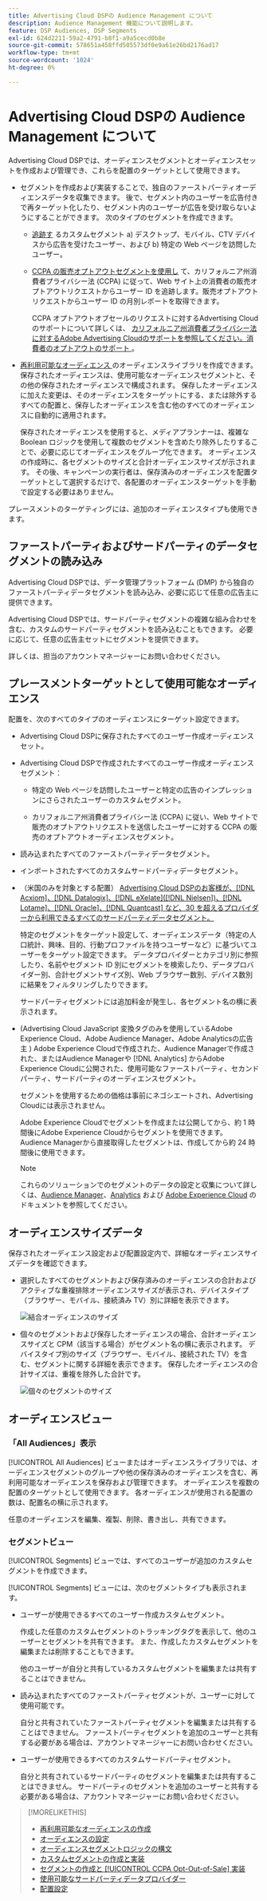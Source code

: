 ```yaml
---
title: Advertising Cloud DSPの Audience Management について
description: Audience Management 機能について説明します。
feature: DSP Audiences, DSP Segments
exl-id: 624d2211-59a2-4791-b8f1-a9a5cecd0b8e
source-git-commit: 578651a458ffd505573df0e9a61e26bd2176ad17
workflow-type: tm+mt
source-wordcount: '1024'
ht-degree: 0%

---
```


# Advertising Cloud DSPの Audience Management について

Advertising Cloud DSPでは、オーディエンスセグメントとオーディエンスセットを作成および管理でき、これらを配置のターゲットとして使用できます。

* セグメントを作成および実装することで、独自のファーストパーティオーディエンスデータを収集できます。 後で、セグメント内のユーザーを広告付きで再ターゲット化したり、セグメント内のユーザーが広告を受け取らないようにすることができます。 次のタイプのセグメントを作成できます。

   * [追跡す](/help/dsp/audiences/custom-segment-create.md) るカスタムセグメント a) デスクトップ、モバイル、CTV デバイスから広告を受けたユーザー、および b) 特定の Web ページを訪問したユーザー。

   * [CCPA の販売オプトアウトセグメントを使用し](/help/dsp/audiences/ccpa-opt-out-segment-create.md) て、カリフォルニア州消費者プライバシー法 (CCPA) に従って、Web サイト上の消費者の販売オプトアウトリクエストからユーザー ID を追跡します。販売オプトアウトリクエストからユーザー ID の月別レポートを取得できます。

      CCPA オプトアウトオブセールのリクエストに対するAdvertising Cloudのサポートについて詳しくは、 [ カリフォルニア州消費者プライバシー法に対するAdobe Advertising Cloudのサポートを参照してください。消費者のオプトアウトのサポート ](https://experienceleague.adobe.com/docs/advertising-cloud/privacy/ad-cloud-ccpa-opt-out-of-sale.html)。

* [ 再利用可能なオーディエンス ](/help/dsp/audiences/reusable-audience-create.md) のオーディエンスライブラリを作成できます。 保存されたオーディエンスは、使用可能なオーディエンスセグメントと、その他の保存されたオーディエンスで構成されます。 保存したオーディエンスに加えた変更は、そのオーディエンスをターゲットにする、または除外するすべての配置と、保存したオーディエンスを含む他のすべてのオーディエンスに自動的に適用されます。

   保存されたオーディエンスを使用すると、メディアプランナーは、複雑な Boolean ロジックを使用して複数のセグメントを含めたり除外したりすることで、必要に応じてオーディエンスをグループ化できます。 オーディエンスの作成時に、各セグメントのサイズと合計オーディエンスサイズが示されます。 その後、キャンペーンの実行者は、保存済みのオーディエンスを配置ターゲットとして選択するだけで、各配置のオーディエンスターゲットを手動で設定する必要はありません。

プレースメントのターゲティングには、追加のオーディエンスタイプも使用できます。

## ファーストパーティおよびサードパーティのデータセグメントの読み込み

Advertising Cloud DSPでは、データ管理プラットフォーム (DMP) から独自のファーストパーティデータセグメントを読み込み、必要に応じて任意の広告主に提供できます。

Advertising Cloud DSPでは、サードパーティセグメントの複雑な組み合わせを含む、カスタムのサードパーティセグメントを読み込むこともできます。 必要に応じて、任意の広告主セットにセグメントを提供できます。

詳しくは、担当のアカウントマネージャーにお問い合わせください。

## プレースメントターゲットとして使用可能なオーディエンス

配置を、次のすべてのタイプのオーディエンスにターゲット設定できます。

* Advertising Cloud DSPに保存されたすべてのユーザー作成オーディエンスセット。

* Advertising Cloud DSPで作成されたすべてのユーザー作成オーディエンスセグメント：

   * 特定の Web ページを訪問したユーザーと特定の広告のインプレッションにさらされたユーザーのカスタムセグメント。

   * カリフォルニア州消費者プライバシー法 (CCPA) に従い、Web サイトで販売のオプトアウトリクエストを送信したユーザーに対する CCPA の販売のオプトアウトオーディエンスセグメント。

* 読み込まれたすべてのファーストパーティデータセグメント。

* インポートされたすべてのカスタムサードパーティデータセグメント。

* （米国のみを対象とする配置） [Advertising Cloud DSPのお客様が、[!DNL Acxiom]、[!DNL Datalogix]、[!DNL eXelate]([!DNL Nielsen])、[!DNL Lotame]、[!DNL Oracle]、[!DNL Quantcast] など、30 を超えるプロバイダーから利用できるすべてのサードパーティデータセグメント。](/help/dsp/audiences/third-party-data-providers.md)

   特定のセグメントをターゲット設定して、オーディエンスデータ（特定の人口統計、興味、目的、行動プロファイルを持つユーザーなど）に基づいてユーザーをターゲット設定できます。 データプロバイダーとカテゴリ別に参照したり、名前やセグメント ID 別にセグメントを検索したり、データプロバイダー別、合計セグメントサイズ別、Web ブラウザー数別、デバイス数別に結果をフィルタリングしたりできます。

   サードパーティセグメントには追加料金が発生し、各セグメント名の横に表示されます。

* (Advertising Cloud JavaScript 変換タグのみを使用しているAdobe Experience Cloud、Adobe Audience Manager、Adobe Analyticsの広告主 ) Adobe Experience Cloudで作成された、Audience Managerで作成された、またはAudience Managerや [!DNL Analytics] からAdobe Experience Cloudに公開された、使用可能なファーストパーティ、セカンドパーティ、サードパーティのオーディエンスセグメント。

   セグメントを使用するための価格は事前にネゴシエートされ、Advertising Cloudには表示されません。 <!-- Verify -->

   Adobe Experience Cloudでセグメントを作成または公開してから、約 1 時間後にAdobe Experience Cloudからセグメントを使用できます。 Audience Managerから直接取得したセグメントは、作成してから約 24 時間後に使用できます。<!-- Verify all -->

   >[!NOTE]
   >
   >これらのソリューションでのセグメントのデータの設定と収集について詳しくは、[Audience Manager](https://experienceleague.adobe.com/docs/audience-manager/user-guide/aam-home.html)、[Analytics](https://experienceleague.adobe.com/docs/analytics.html) および [Adobe Experience Cloud](https://experienceleague.adobe.com/docs/core-services/interface/audiences/audience-library.html) のドキュメントを参照してください。

## オーディエンスサイズデータ

保存されたオーディエンス設定および配置設定内で、詳細なオーディエンスサイズデータを確認できます。

* 選択したすべてのセグメントおよび保存済みのオーディエンスの合計およびアクティブな重複排除オーディエンスサイズが表示され、デバイスタイプ（ブラウザー、モバイル、接続済み TV）別に詳細を表示できます。

   ![結合オーディエンスのサイズ](/help/dsp/assets/audience-size.png)

* 個々のセグメントおよび保存したオーディエンスの場合、合計オーディエンスサイズと CPM（該当する場合）がセグメント名の横に表示されます。 デバイスタイプ別のサイズ（ブラウザー、モバイル、接続された TV）を含む、セグメントに関する詳細を表示できます。 保存したオーディエンスの合計サイズは、重複を除外した合計です。

   ![個々のセグメントのサイズ](/help/dsp/assets/audience-size-segment.png)

## オーディエンスビュー

### 「All Audiences」表示

[!UICONTROL All Audiences] ビューまたはオーディエンスライブラリでは、オーディエンスセグメントのグループや他の保存済みのオーディエンスを含む、再利用可能なオーディエンスを保存および管理できます。 オーディエンスを複数の配置のターゲットとして使用できます。 各オーディエンスが使用される配置の数は、配置名の横に示されます。

任意のオーディエンスを編集、複製、削除、書き出し、共有できます。

### セグメントビュー

[!UICONTROL Segments] ビューでは、すべてのユーザーが追加のカスタムセグメントを作成できます。

[!UICONTROL Segments] ビューには、次のセグメントタイプも表示されます。

* ユーザーが使用できるすべてのユーザー作成カスタムセグメント。

   作成した任意のカスタムセグメントのトラッキングタグを表示して、他のユーザーとセグメントを共有できます。 また、作成したカスタムセグメントを編集または削除することもできます。

   他のユーザーが自分と共有しているカスタムセグメントを編集または共有することはできません。

* 読み込まれたすべてのファーストパーティセグメントが、ユーザーに対して使用可能です。

   自分と共有されていたファーストパーティセグメントを編集または共有することはできません。 ファーストパーティセグメントを追加のユーザーと共有する必要がある場合は、アカウントマネージャーにお問い合わせください。

* ユーザーが使用できるすべてのカスタムサードパーティセグメント。

   自分と共有されているサードパーティのセグメントを編集または共有することはできません。 サードパーティのセグメントを追加のユーザーと共有する必要がある場合は、アカウントマネージャーにお問い合わせください。

>[!MORELIKETHIS]
>
>* [再利用可能なオーディエンスの作成](reusable-audience-create.md)
>* [オーディエンスの設定](audience-settings.md)
>* [オーディエンスセグメントロジックの構文](audience-segment-logic-syntax.md)
>* [カスタムセグメントの作成と実装](custom-segment-create.md)
>* [セグメントの作成と [!UICONTROL CCPA Opt-Out-of-Sale] 実装](ccpa-opt-out-segment-create.md)
>* [使用可能なサードパーティデータプロバイダー](third-party-data-providers.md)
>* [配置設定](/help/dsp/campaign-management/placements/placement-settings.md)

